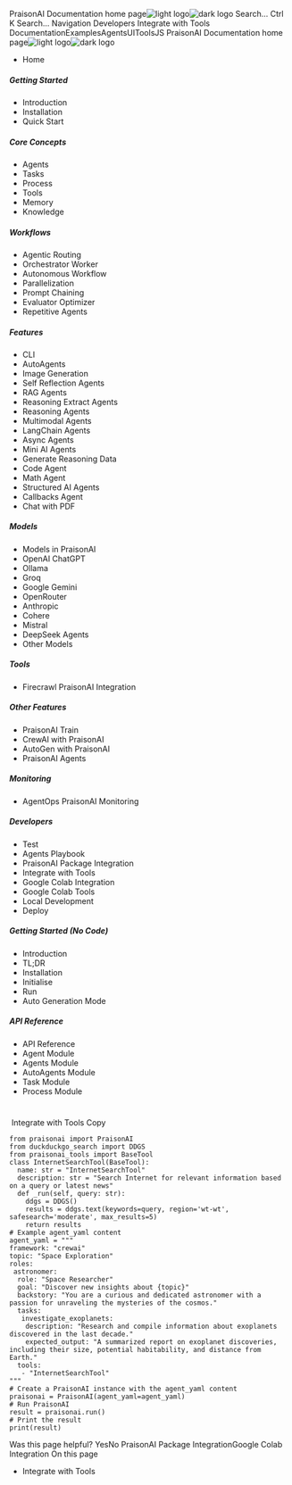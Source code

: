 PraisonAI Documentation home page![light logo](https://docs.praison.ai/images/praisonai-logo-large-dark.png)![dark logo](https://docs.praison.ai/images/praisonai-logo-large-light.png)
Search...
Ctrl K
Search...
Navigation
Developers
Integrate with Tools
DocumentationExamplesAgentsUIToolsJS
PraisonAI Documentation home page![light logo](https://docs.praison.ai/images/praisonai-logo-large-dark.png)![dark logo](https://docs.praison.ai/images/praisonai-logo-large-light.png)
  * Home


##### Getting Started
  * Introduction
  * Installation
  * Quick Start


##### Core Concepts
  * Agents
  * Tasks
  * Process
  * Tools
  * Memory
  * Knowledge


##### Workflows
  * Agentic Routing
  * Orchestrator Worker
  * Autonomous Workflow
  * Parallelization
  * Prompt Chaining
  * Evaluator Optimizer
  * Repetitive Agents


##### Features
  * CLI
  * AutoAgents
  * Image Generation
  * Self Reflection Agents
  * RAG Agents
  * Reasoning Extract Agents
  * Reasoning Agents
  * Multimodal Agents
  * LangChain Agents
  * Async Agents
  * Mini AI Agents
  * Generate Reasoning Data
  * Code Agent
  * Math Agent
  * Structured AI Agents
  * Callbacks Agent
  * Chat with PDF


##### Models
  * Models in PraisonAI
  * OpenAI ChatGPT
  * Ollama
  * Groq
  * Google Gemini
  * OpenRouter
  * Anthropic
  * Cohere
  * Mistral
  * DeepSeek Agents
  * Other Models


##### Tools
  * Firecrawl PraisonAI Integration


##### Other Features
  * PraisonAI Train
  * CrewAI with PraisonAI
  * AutoGen with PraisonAI
  * PraisonAI Agents


##### Monitoring
  * AgentOps PraisonAI Monitoring


##### Developers
  * Test
  * Agents Playbook
  * PraisonAI Package Integration
  * Integrate with Tools
  * Google Colab Integration
  * Google Colab Tools
  * Local Development
  * Deploy


##### Getting Started (No Code)
  * Introduction
  * TL;DR
  * Installation
  * Initialise
  * Run
  * Auto Generation Mode


##### API Reference
  * API Reference
  * Agent Module
  * Agents Module
  * AutoAgents Module
  * Task Module
  * Process Module


# 
​
Integrate with Tools
Copy
```
from praisonai import PraisonAI
from duckduckgo_search import DDGS
from praisonai_tools import BaseTool
class InternetSearchTool(BaseTool):
  name: str = "InternetSearchTool"
  description: str = "Search Internet for relevant information based on a query or latest news"
  def _run(self, query: str):
    ddgs = DDGS()
    results = ddgs.text(keywords=query, region='wt-wt', safesearch='moderate', max_results=5)
    return results
# Example agent_yaml content
agent_yaml = """
framework: "crewai"
topic: "Space Exploration"
roles:
 astronomer:
  role: "Space Researcher"
  goal: "Discover new insights about {topic}"
  backstory: "You are a curious and dedicated astronomer with a passion for unraveling the mysteries of the cosmos."
  tasks:
   investigate_exoplanets:
    description: "Research and compile information about exoplanets discovered in the last decade."
    expected_output: "A summarized report on exoplanet discoveries, including their size, potential habitability, and distance from Earth."
  tools:
   - "InternetSearchTool"
"""
# Create a PraisonAI instance with the agent_yaml content
praisonai = PraisonAI(agent_yaml=agent_yaml)
# Run PraisonAI
result = praisonai.run()
# Print the result
print(result)

```

Was this page helpful?
YesNo
PraisonAI Package IntegrationGoogle Colab Integration
On this page
  * Integrate with Tools


